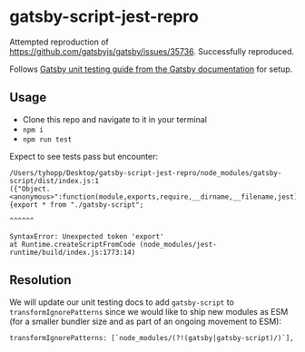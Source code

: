 # gatsby-script-jest-repro

Attempted reproduction of https://github.com/gatsbyjs/gatsby/issues/35736. Successfully reproduced.

Follows [Gatsby unit testing guide from the Gatsby documentation](https://www.gatsbyjs.com/docs/how-to/testing/unit-testing/) for setup.

## Usage

- Clone this repo and navigate to it in your terminal
- `npm i`
- `npm run test`

Expect to see tests pass but encounter:

```
/Users/tyhopp/Desktop/gatsby-script-jest-repro/node_modules/gatsby-script/dist/index.js:1
({"Object.<anonymous>":function(module,exports,require,__dirname,__filename,jest){export * from "./gatsby-script";
                                                                                    ^^^^^^

SyntaxError: Unexpected token 'export'
at Runtime.createScriptFromCode (node_modules/jest-runtime/build/index.js:1773:14)
```

## Resolution

We will update our unit testing docs to add `gatsby-script` to `transformIgnorePatterns` since we would like to ship new modules as ESM (for a smaller bundler size and as part of an ongoing movement to ESM):

```
transformIgnorePatterns: [`node_modules/(?!(gatsby|gatsby-script)/)`],
```
